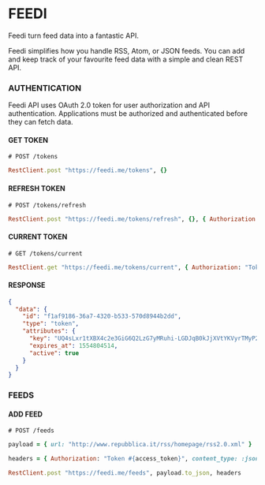 # FEEDI

Feedi turn feed data into a fantastic API.

Feedi simplifies how you handle RSS, Atom, or JSON feeds. You can add and keep track of your favourite feed data with a simple and clean REST API.

### AUTHENTICATION

Feedi API uses OAuth 2.0 token for user authorization and API authentication. Applications must be authorized and authenticated before they can fetch data.

#### GET TOKEN

    # POST /tokens
``` ruby
RestClient.post "https://feedi.me/tokens", {}
```

#### REFRESH TOKEN
    
    # POST /tokens/refresh
``` ruby
RestClient.post "https://feedi.me/tokens/refresh", {}, { Authorization: "Token #{TOKEN}" }
```

#### CURRENT TOKEN
    
    # GET /tokens/current
``` ruby
RestClient.get "https://feedi.me/tokens/current", { Authorization: "Token #{TOKEN}" }
```
    
#### RESPONSE
``` json
{
  "data": {
    "id": "f1af9186-36a7-4320-b533-570d8944b2dd",
    "type": "token",
    "attributes": {
      "key": "UQ4sLxr1tXBX4c2e3GiG6Q2LzG7yMRuhi-LGDJqB0kJjXVtYKVyrTMyP2HtTyZpEuD71rvJy9Tn4SmHBtiimHg",
      "expires_at": 1554804514,
      "active": true
    }
  }
}
```

### FEEDS

#### ADD FEED
    
    # POST /feeds
    
``` ruby
payload = { url: "http://www.repubblica.it/rss/homepage/rss2.0.xml" }

headers = { Authorization: "Token #{access_token}", content_type: :json, accept: :json}

RestClient.post "https://feedi.me/feeds", payload.to_json, headers
    
```
    
